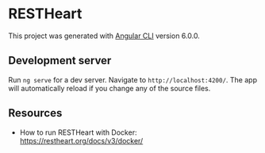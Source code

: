 # RESTHeart

This project was generated with [Angular CLI](https://github.com/angular/angular-cli) version 6.0.0.

## Development server

Run `ng serve` for a dev server. Navigate to `http://localhost:4200/`. The app will automatically reload if you change any of the source files.

## Resources

* How to run RESTHeart with Docker: https://restheart.org/docs/v3/docker/
